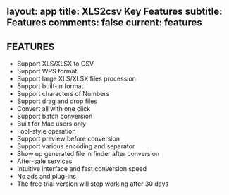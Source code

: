 layout: app
title: XLS2csv Key Features 
subtitle: Features
comments: false
current: features
---

## FEATURES
- Support XLS/XLSX to CSV
- Support WPS format
- Support large XLS/XLSX files procession
- Support built-in format
- Support characters of Numbers
- Support drag and drop files
- Convert all with one click
- Support batch conversion
- Built for Mac users only
- Fool-style operation
- Support preview before conversion
- Support various encoding and separator
- Show up generated file in finder after conversion
- After-sale services
- Intuitive interface and fast conversion speed
- No ads and plug-ins
- The free trial version will stop working after 30 days


 


